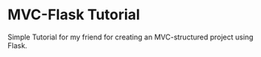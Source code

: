MVC-Flask Tutorial
==================


Simple Tutorial for my friend for creating an MVC-structured project using Flask.
